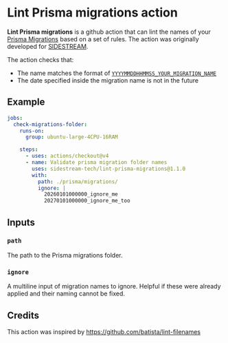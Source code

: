 # Lint Prisma migrations action

**Lint Prisma migrations** is a github action that can lint the names of your [Prisma Migrations](https://www.prisma.io/docs/orm/prisma-migrate) based on a set of rules. The action was originally developed for [SIDESTREAM](https://github.com/sidestream-tech/).

The action checks that:
- The name matches the format of [`YYYYMMDDHHMMSS_YOUR_MIGRATION_NAME`](https://regex101.com/r/GoZmJG/1)
- The date specified inside the migration name is not in the future

## Example

```yml
jobs:
  check-migrations-folder:
    runs-on:
      group: ubuntu-large-4CPU-16RAM

    steps:
      - uses: actions/checkout@v4
      - name: Validate prisma migration folder names
        uses: sidestream-tech/lint-prisma-migrations@1.1.0
        with:
          path: ./prisma/migrations/
          ignore: |
            20260101000000_ignore_me
            20270101000000_ignore_me_too
```

## Inputs

### `path`

The path to the Prisma migrations folder.

### `ignore`

A multiline input of migration names to ignore. Helpful if these were already applied and their naming cannot be fixed.

## Credits

This action was inspired by https://github.com/batista/lint-filenames
